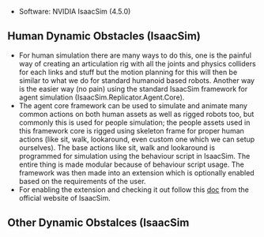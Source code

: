 - Software: NVIDIA IsaacSim (4.5.0)
  
## Human Dynamic Obstacles (IsaacSim)

- For human simulation there are many ways to do this, one is the painful way of creating an articulation rig with all the joints and physics colliders for each links and stuff but the motion planning for this will then be similar to what we do for standard humanoid based robots. Another way is the easier way (no pain) using the standard IsaacSim framework for agent simulation (IsaacSim.Replicator.Agent.Core).
- The agent core framework can be used to simulate and animate many common actions on both human assets as well as rigged robots too, but commonly this is used for people simulation; the people assets used in this framework core is rigged using skeleton frame for proper human actions (like sit, walk, lookaround, even custom one which we can setup ourselves). The base actions like sit, walk and lookaround is programmed for simulation using the behaviour script in IsaacSim. The entire thing is made modular because of behaviour script usage. The framework was then made into an extension which is optionally enabled based on the requirements of the user.
- For enabling the extension and checking it out follow this [doc](https://docs.isaacsim.omniverse.nvidia.com/latest/replicator_tutorials/tutorial_replicator_agent.html#enable-isaacsim-replicator-agent) from the official website of IsaacSim.


## Other Dynamic Obstalces (IsaacSim
